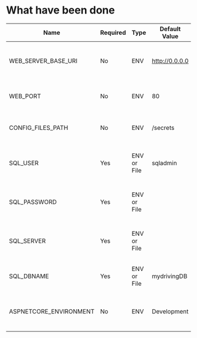 # What have been done

| Name                    | Required | Type        | Default Value  | Description                                       |
|-------------------------|----------|-------------|----------------|---------------------------------------------------|
| WEB_SERVER_BASE_URI     | No       | ENV         | <http://0.0.0.0> | The url that API service web host will listen on. | => ??
| WEB_PORT                | No       | ENV         | 80             | The port that the API service will listen on.     | => no
| CONFIG_FILES_PATH       | No       | ENV         | /secrets       | The base path for file based variables.           | => no
| SQL_USER                | Yes      | ENV or File | sqladmin       | The username for the SQL Server database.         | => ok via secrets
| SQL_PASSWORD            | Yes      | ENV or File |                | The password for the SQL Server database.         | => ok via secrets
| SQL_SERVER              | Yes      | ENV or File |                | The server name for the SQL Server database.      | => ok
| SQL_DBNAME              | Yes      | ENV or File | mydrivingDB    | The name of the SQL Server database.              | => ok
| ASPNETCORE_ENVIRONMENT  | No       | ENV         | Development    | The ASP.NET hosting environment setting.          | => ok
